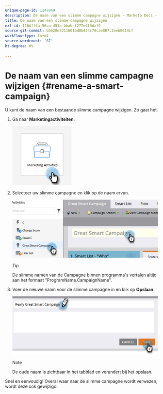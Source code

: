 ```yaml
---
unique-page-id: 1147049
description: De naam van een slimme campagne wijzigen - Marketo Docs - Productdocumentatie
title: De naam van een slimme campagne wijzigen
exl-id: 116dff4a-56ca-451a-bbab-f277e4f3daf9
source-git-commit: bb628e5211601bd8b424c78cae887c2eeb0614cf
workflow-type: tm+mt
source-wordcount: '87'
ht-degree: 0%

---
```


# De naam van een slimme campagne wijzigen {#rename-a-smart-campaign}

U kunt de naam van een bestaande slimme campagne wijzigen. Zo gaat het.

1. Ga naar **Marketingactiviteiten**.

   ![](assets/rename-a-smart-campaign-1.png)

1. Selecteer uw slimme campagne en klik op de naam ervan.

   ![](assets/rename-a-smart-campaign-2.png)

   >[!TIP]
   >
   >De slimme namen van de Campagne binnen programma&#39;s vertalen altijd aan het formaat &quot;ProgramName.CampaignName&quot;.

1. Voer de nieuwe naam voor de slimme campagne in en klik op **Opslaan**.

   ![](assets/rename-a-smart-campaign-3.png)

   >[!NOTE]
   >
   >De oude naam is zichtbaar in het tabblad en verandert bij het opslaan.

Snel en eenvoudig! Overal waar naar de slimme campagne wordt verwezen, wordt deze ook gewijzigd.
